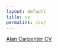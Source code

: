 ```yaml
---
layout: default
title: cv
permalink: /cv/
---
```


<a href="https://uptowork.com/mycv/alancarpenter">Alan Carpenter CV</a>
